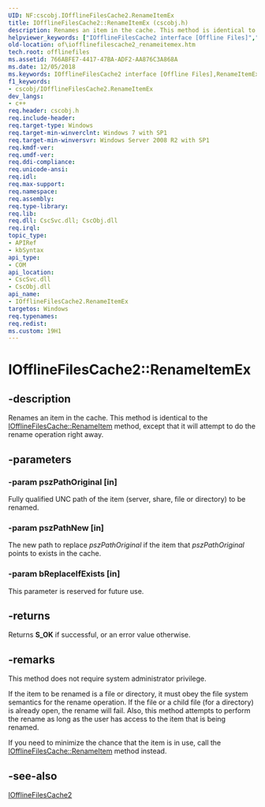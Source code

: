 ```yaml
---
UID: NF:cscobj.IOfflineFilesCache2.RenameItemEx
title: IOfflineFilesCache2::RenameItemEx (cscobj.h)
description: Renames an item in the cache. This method is identical to the IOfflineFilesCache::RenameItem method, except that it will attempt to do the rename operation right away.
helpviewer_keywords: ["IOfflineFilesCache2 interface [Offline Files]","RenameItemEx method","IOfflineFilesCache2.RenameItemEx","IOfflineFilesCache2::RenameItemEx","RenameItemEx","RenameItemEx method [Offline Files]","RenameItemEx method [Offline Files]","IOfflineFilesCache2 interface","cscobj/IOfflineFilesCache2::RenameItemEx","of.iofflinefilescache2_renameitemex"]
old-location: of\iofflinefilescache2_renameitemex.htm
tech.root: offlinefiles
ms.assetid: 766ABFE7-4417-47BA-ADF2-AA876C3A868A
ms.date: 12/05/2018
ms.keywords: IOfflineFilesCache2 interface [Offline Files],RenameItemEx method, IOfflineFilesCache2.RenameItemEx, IOfflineFilesCache2::RenameItemEx, RenameItemEx, RenameItemEx method [Offline Files], RenameItemEx method [Offline Files],IOfflineFilesCache2 interface, cscobj/IOfflineFilesCache2::RenameItemEx, of.iofflinefilescache2_renameitemex
f1_keywords:
- cscobj/IOfflineFilesCache2.RenameItemEx
dev_langs:
- c++
req.header: cscobj.h
req.include-header: 
req.target-type: Windows
req.target-min-winverclnt: Windows 7 with SP1
req.target-min-winversvr: Windows Server 2008 R2 with SP1
req.kmdf-ver: 
req.umdf-ver: 
req.ddi-compliance: 
req.unicode-ansi: 
req.idl: 
req.max-support: 
req.namespace: 
req.assembly: 
req.type-library: 
req.lib: 
req.dll: CscSvc.dll; CscObj.dll
req.irql: 
topic_type:
- APIRef
- kbSyntax
api_type:
- COM
api_location:
- CscSvc.dll
- CscObj.dll
api_name:
- IOfflineFilesCache2.RenameItemEx
targetos: Windows
req.typenames: 
req.redist: 
ms.custom: 19H1
---
```


# IOfflineFilesCache2::RenameItemEx


## -description


Renames an item in the cache. This method is identical to the <a href="https://docs.microsoft.com/previous-versions/windows/desktop/api/cscobj/nf-cscobj-iofflinefilescache-renameitem">IOfflineFilesCache::RenameItem</a> method, except that it will attempt to do the rename operation right away. 


## -parameters




### -param pszPathOriginal [in]

Fully qualified UNC path of the item (server, share, file or directory) to be renamed.


### -param pszPathNew [in]

The new path to replace <i>pszPathOriginal</i> if the item that  <i>pszPathOriginal</i> points to exists in the cache.


### -param bReplaceIfExists [in]

This parameter is reserved for future use.


## -returns



Returns <b>S_OK</b> if successful, or an error value otherwise.




## -remarks



This method does not require system administrator privilege.

If the item to be renamed is a file or directory, it must obey the file system semantics for the rename operation. If the file or a child file (for a directory) is already open, the rename will fail. Also, this method attempts to perform the rename as long as the user has access to the item that is being renamed.

If you need to minimize the chance that the item is in use, call the <a href="https://docs.microsoft.com/previous-versions/windows/desktop/api/cscobj/nf-cscobj-iofflinefilescache-renameitem">IOfflineFilesCache::RenameItem</a> method instead.




## -see-also




<a href="https://docs.microsoft.com/previous-versions/windows/desktop/api/cscobj/nn-cscobj-iofflinefilescache2">IOfflineFilesCache2</a>
 

 


